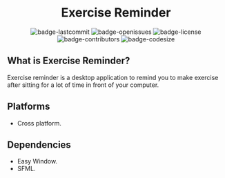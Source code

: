 <h1 align="center">Exercise Reminder</h1>

<p align="center">
  <img alt="badge-lastcommit" src="https://img.shields.io/github/last-commit/GaryNLOL/Exercise-Reminder?style=for-the-badge">
  <img alt="badge-openissues" src="https://img.shields.io/github/issues-raw/GaryNLOL/Exercise-Reminder?style=for-the-badge">
  <img alt="badge-license" src="https://img.shields.io/github/license/GaryNLOL/Exercise-Reminder?style=for-the-badge">
  <img alt="badge-contributors" src="https://img.shields.io/github/contributors/GaryNLOL/Exercise-Reminder?style=for-the-badge">
  <img alt="badge-codesize" src="https://img.shields.io/github/languages/code-size/GaryNLOL/Exercise-Reminder?style=for-the-badge">
</p>

## What is Exercise Reminder?
Exercise reminder is a desktop application to remind you to make exercise after sitting for a lot of time in front of your computer.

## Platforms
- Cross platform.

## Dependencies
- Easy Window.
- SFML.
